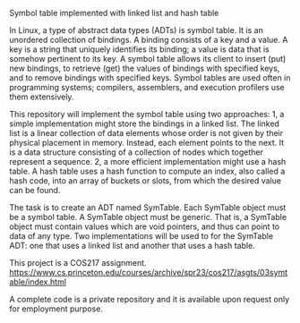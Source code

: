 Symbol table implemented with linked list and hash table

In Linux, a type of abstract data types (ADTs) is symbol table. It is an unordered collection of bindings. A binding consists of a key and a value. A key is a string that uniquely identifies its binding; a value is data that is somehow pertinent to its key. A symbol table allows its client to insert (put) new bindings, to retrieve (get) the values of bindings with specified keys, and to remove bindings with specified keys. Symbol tables are used often in programming systems; compilers, assemblers, and execution profilers use them extensively.

This repository will implement the symbol table using two approaches: 1, a simple implementation might store the bindings in a linked list. The linked list is a linear collection of data elements whose order is not given by their physical placement in memory. Instead, each element points to the next. It is a data structure consisting of a collection of nodes which together represent a sequence. 2, a more efficient implementation might use a hash table. A hash table uses a hash function to compute an index, also called a hash code, into an array of buckets or slots, from which the desired value can be found.

The task is to create an ADT named SymTable. Each SymTable object must be a symbol table. A SymTable object must be generic. That is, a SymTable object must contain values which are void pointers, and thus can point to data of any type. Two implementations will be used to for the SymTable ADT: one that uses a linked list and another that uses a hash table.

This project is a COS217 assignment. https://www.cs.princeton.edu/courses/archive/spr23/cos217/asgts/03symtable/index.html

A complete code is a private repository and it is available upon request only for employment purpose.
